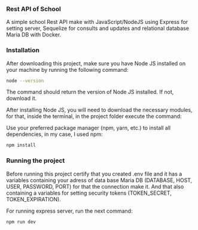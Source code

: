 ### Rest API of School

A simple school Rest API make with JavaScript/NodeJS using Express for setting server, Sequelize for consults and updates and relational database Maria DB with Docker.

### Installation

After downloading this project, make sure you have Node JS installed on your machine by running the following command:

```bash
node --version
```

The command should return the version of Node JS installed. If not, download it.

After installing Node JS, you will need to download the necessary modules, for that, inside the terminal, in the project folder execute the command:

Use your preferred package manager (npm, yarn, etc.) to install all dependencies, in my case, I used npm:

```bash
npm install
```

### Running the project

Before running this project certify that you created .env file and it has a variables containing your adress of data base Maria DB (DATABASE, HOST, USER, PASSWORD, PORT) for that the connection make it. And that also containing a variables for setting security tokens (TOKEN_SECRET, TOKEN_EXPIRATION).

For running express server, run the next command:

```bash
npm run dev
```
